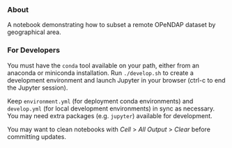 ### About

A notebook demonstrating how to subset a remote OPeNDAP dataset by geographical area.

### For Developers

You must have the `conda` tool available on your path, either from an anaconda or miniconda installation. Run `./develop.sh` to create a development environment and launch Jupyter in your browser (ctrl-c to end the Jupyter session).

Keep `environment.yml` (for deployment conda environments) and `develop.yml` (for local development environments) in sync as necessary. You may need extra packages (e.g. `jupyter`) available for development.

You may want to clean notebooks with _Cell_ > _All Output_ > _Clear_ before committing updates.
